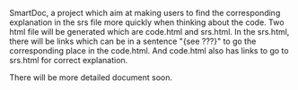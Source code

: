   SmartDoc, a project which aim at making users to find the corresponding explanation in the srs file more quickly when thinking about the code.
  Two html file will be generated which are code.html and srs.html.
  In the srs.html, there will be links which can be in a sentence "{see ???}" to go the corresponding place in the code.html. And code.html also has links to go to srs.html for correct explanation.

  There will be more detailed document soon.
